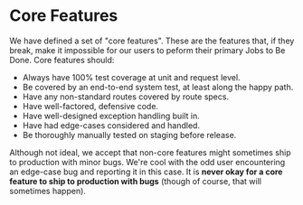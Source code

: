 # Core Features

We have defined a set of "core features". These are the features that, if they break, make it impossible for our users to peform their primary Jobs to Be Done. Core features should:

- Always have 100% test coverage at unit and request level.
- Be covered by an end-to-end system test, at least along the happy path.
- Have any non-standard routes covered by route specs.
- Have well-factored, defensive code.
- Have well-designed exception handling built in.
- Have had edge-cases considered and handled.
- Be thoroughly manually tested on staging before release.

Although not ideal, we accept that non-core features might sometimes ship to production with minor bugs. We're cool with the odd user encountering an edge-case bug and reporting it in this case. It is **never okay for a core feature to ship to production with bugs** (though of course, that will sometimes happen).
